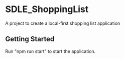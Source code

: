 # SDLE_ShoppingList
A project to create a local-first shopping list application

## Getting Started

Run "npm run start" to start the application.
